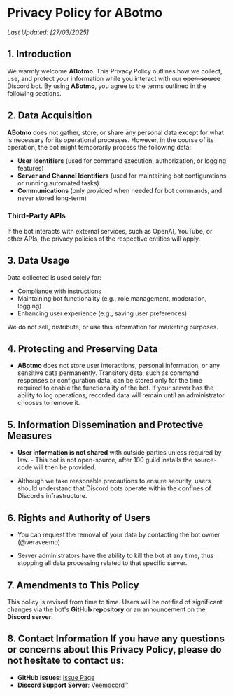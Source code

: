 # **Privacy Policy for ABotmo**

_Last Updated: [27/03/2025]_

## **1. Introduction**
We warmly welcome **ABotmo**. This Privacy Policy outlines how we collect, use, and protect your information while you interact with our ~~open-source~~ Discord bot. By using **ABotmo**, you agree to the terms outlined in the following sections.

## **2. Data Acquisition**
**ABotmo** does not gather, store, or share any personal data except for what is necessary for its operational processes. However, in the course of its operation, the bot might temporarily process the following data:

- **User Identifiers** (used for command execution, authorization, or logging features)
- **Server and Channel Identifiers** (used for maintaining bot configurations or running automated tasks)
- **Communications** (only provided when needed for bot commands, and never stored long-term)

### **Third-Party APIs**
If the bot interacts with external services, such as OpenAI, YouTube, or other APIs, the privacy policies of the respective entities will apply.

## **3. Data Usage**
Data collected is used solely for:
- Compliance with instructions
- Maintaining bot functionality (e.g., role management, moderation, logging)
- Enhancing user experience (e.g., saving user preferences)

We do not sell, distribute, or use this information for marketing purposes.

## **4. Protecting and Preserving Data**
- **ABotmo** does not store user interactions, personal information, or any sensitive data permanently.
Transitory data, such as command responses or configuration data, can be stored only for the time required to enable the functionality of the bot.
If your server has the ability to log operations, recorded data will remain until an administrator chooses to remove it.

## **5. Information Dissemination and Protective Measures**
- **User information is not shared** with outside parties unless required by law. - This bot is not open-source, after 100 guild installs the source-code will then be provided.

- Although we take reasonable precautions to ensure security, users should understand that Discord bots operate within the confines of Discord’s infrastructure.

## **6. Rights and Authority of Users**

- You can request the removal of your data by contacting the bot owner (@veraveemo)

- Server administrators have the ability to kill the bot at any time, thus stopping all data processing related to that specific server.

## **7. Amendments to This Policy**

This policy is revised from time to time. Users will be notified of significant changes via the bot's **GitHub repository** or an announcement on the **Discord server**.

## **8. Contact Information** If you have any questions or concerns about this Privacy Policy, please do not hesitate to contact us:
- **GitHub Issues**: [Issue Page](https://github.com/Veemoworks/ABotmo/issues)
- **Discord Support Server**: [Veemocord™](https://discord.gg/GzWWqHxRap)
